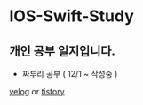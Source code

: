 # IOS-Swift-Study

## 개인 공부 일지입니다.
  - 짜투리 공부 ( 12/1 ~ 작성중 )

[velog](https://velog.io/@everytime79/series/IOS) or [tistory](https://soosdev.tistory.com/category/Study/IOS%20Swift%20%7C%20%ED%8C%A8%EC%8A%A4%ED%8A%B8%EC%BB%B4%ED%8D%BC%EC%8A%A4)

